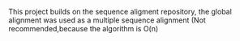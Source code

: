 This project builds on the sequence aligment repository, the global alignment was used as a multiple sequence alignment (Not recommended,because the algorithm is 
O(n)
